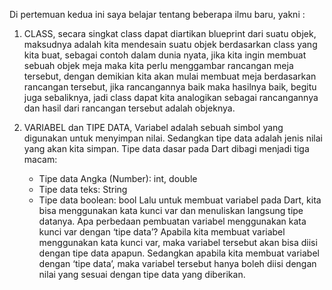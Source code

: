 Di pertemuan kedua ini saya belajar tentang beberapa ilmu baru, yakni :

1. CLASS, secara singkat class dapat diartikan blueprint dari suatu objek, maksudnya adalah kita mendesain suatu objek berdasarkan class yang kita buat, sebagai contoh dalam dunia nyata, jika kita ingin membuat sebuah objek meja maka kita perlu menggambar rancangan meja tersebut, dengan demikian kita akan mulai membuat meja berdasarkan rancangan tersebut, jika rancangannya baik maka hasilnya baik, begitu juga sebaliknya, jadi class dapat kita analogikan sebagai rancangannya dan hasil dari rancangan tersebut adalah objeknya.

2. VARIABEL dan TIPE DATA, Variabel adalah sebuah simbol yang digunakan untuk menyimpan nilai. Sedangkan tipe data adalah jenis nilai yang akan kita simpan.
Tipe data dasar pada Dart dibagi menjadi tiga macam:
    - Tipe data Angka (Number): int, double
    - Tipe data teks: String
    - Tipe data boolean: bool
Lalu untuk membuat variabel pada Dart, kita bisa menggunakan kata kunci var dan menuliskan langsung tipe datanya.
Apa perbedaan pembuatan variabel menggunakan kata kunci var dengan ‘tipe data’?
Apabila kita membuat variabel menggunakan kata kunci var, maka variabel tersebut akan bisa diisi dengan tipe data apapun.
Sedangkan apabila kita membuat variabel dengan ‘tipe data’, maka variabel tersebut hanya boleh diisi dengan nilai yang sesuai dengan tipe data yang diberikan.
